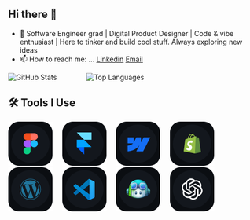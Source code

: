## Hi there 👋

- 🔭 Software Engineer grad | Digital Product Designer | Code & vibe enthusiast | Here to tinker and build cool stuff. Always exploring new ideas
- 📫 How to reach me: ...
  <a href="https://www.linkedin.com/in/mohammadreza-haghighi/">Linkedin</a>
  <a href="Mailto:itshaghighi@yahoo.com">Email</a>

<div>
  
  <img src="https://github-readme-stats.vercel.app/api?username=izhadi&show_icons=true&theme=github_dark" alt="GitHub Stats" height="150" style="margin-right:40px"/>
&nbsp;&nbsp;&nbsp;
  <img src="https://github-readme-stats.vercel.app/api/top-langs/?username=izhadi&layout=compact&theme=github_dark" alt="Top Languages" height="150"/>

</div>


## 🛠 Tools I Use

<p>
  <img src="/Figma.svg" width="90" height="90"  />
  &nbsp;&nbsp;&nbsp;
  <img src="/framer.svg" width="90" height="90" />
  &nbsp;&nbsp;&nbsp;
  <img src="/webflow.svg" width="90" height="90"/>
  &nbsp;&nbsp;&nbsp;
  <img src="/shopify.svg" width="90" height="90"/>
  &nbsp;&nbsp;&nbsp;
  <img src="/wordpress.svg" width="90" height="90"/>
  &nbsp;&nbsp;&nbsp;
  <img src="/vscode.svg" width="90" height="90"/>
  &nbsp;&nbsp;&nbsp;
  <img src="/Gitub Co.svg" width="90"/>
  &nbsp;&nbsp;&nbsp;
  <img src="/Chatgpt.svg" width="90" height="90"/>
</p>
